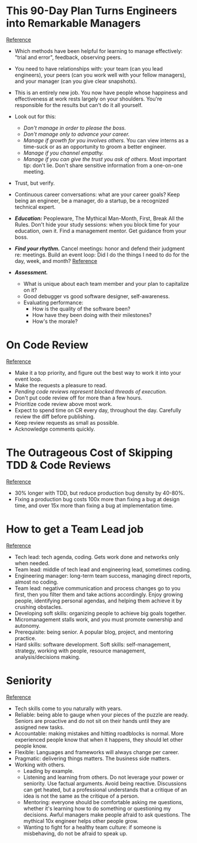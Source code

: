 # This 90-Day Plan Turns Engineers into Remarkable Managers
[Reference](http://firstround.com/review/this-90-day-plan-turns-engineers-into-remarkable-managers/)

- Which methods have been helpful for learning to manage effectively: "trial and error", feedback, observing peers.
- You need to have relationships with: your team (can you lead engineers), your peers (can you work well with your fellow managers), and your manager (can you give clear snapshots).
- This is an entirely new job. You now have people whose happiness and effectiveness at work rests largely on your shoulders. You're responsible for the results but can't do it all yourself.
- Look out for this:
  - *Don't manage in order to please the boss.*
  - *Don't manage only to advance your career.*
  - *Manage if growth for you involves others.* You can view interns as a time-suck or as an opportunity to groom a better engineer.
  - *Manage if you channel empathy.*
  - *Manage if you can give the trust you ask of others.* Most important tip: don't lie. Don't share sensitive information from a one-on-one meeting.
- Trust, but verify.
- Continuous career conversations: what are your career goals? Keep being an engineer, be a manager, do a startup, be a recognized technical expert.

- ***Education:*** Peopleware, The Mythical Man-Month, First, Break All the Rules. Don't hide your study sessions: when you block time for your education, own it. Find a management mentor. Get guidance from your boss.
- ***Find your rhythm.*** Cancel meetings: honor and defend their judgment re: meetings. Build an event loop: Did I do the things I need to do for the day, week, and month? [Reference](https://s3.amazonaws.com/marquee-test-akiaisur2rgicbmpehea/dgVXCQ87Ry2aeL7OKJyu_Screen%20Shot%202015-07-16%20at%2011.43.16%20AM.png)
- ***Assessment.***
  - What is unique about each team member and your plan to capitalize on it?
  - Good debugger vs good software designer, self-awareness.
  - Evaluating performance:
    - How is the quality of the software been?
    - How have they been doing with their milestones?
    - How's the morale?

# On Code Review
[Reference](https://medium.com/@9len/on-code-review-16ea85f7c585)

- Make it a top priority, and figure out the best way to work it into your event loop.
- Make the requests a pleasure to read.
- *Pending code reviews represent blocked threads of execution.*
- Don't put code review off for more than a few hours.
- Prioritize code review above most work.
- Expect to spend time on CR every day, throughout the day. Carefully review the diff before publishing.
- Keep review requests as small as possible.
- Acknowledge comments quickly.

# The Outrageous Cost of Skipping TDD & Code Reviews
[Reference](https://medium.com/javascript-scene/the-outrageous-cost-of-skipping-tdd-code-reviews-57887064c412)

- 30% longer with TDD, but reduce production bug density by 40-80%.
- Fixing a production bug costs 100x more than fixing a bug at design time, and over 15x more than fixing a bug at implementation time.

# How to get a Team Lead job
[Reference](https://hackernoon.com/how-to-get-a-team-lead-job-2c47d8fee618)

- Tech lead: tech agenda, coding. Gets work done and networks only when needed.
- Team lead: middle of tech lead and engineering lead, sometimes coding.
- Engineering manager: long-term team success, managing direct reports, almost no coding.
- Team lead: negative communication and process changes go to you first, then you filter them and take actions accordingly. Enjoy growing people, identifying personal agendas, and helping them achieve it by crushing obstacles.
- Developing soft skills: organizing people to achieve big goals together.
- Micromanagement stalls work, and you must promote ownership and autonomy.
- Prerequisite: being senior. A popular blog, project, and mentoring practice.
- Hard skills: software development. Soft skills: self-management, strategy, working with people, resource management, analysis/decisions making.

# Seniority
[Reference](http://merowing.info/2017/01/seniority/)

- Tech skills come to you naturally with years.
- Reliable: being able to gauge when your pieces of the puzzle are ready. Seniors are proactive and do not sit on their hands until they are assigned new tasks.
- Accountable: making mistakes and hitting roadblocks is normal. More experienced people know that when it happens, they should let other people know.
- Flexible: Languages and frameworks will always change per career.
- Pragmatic: delivering things matters. The business side matters.
- Working with others.
  - Leading by example.
  - Listening and learning from others. Do not leverage your power or seniority. Use factual arguments. Avoid being reactive. Discussions can get heated, but a professional understands that a critique of an idea is not the same as the critique of a person.
  - Mentoring: everyone should be comfortable asking me questions, whether it's learning how to do something or questioning my decisions. Awful managers make people afraid to ask questions. The mythical 10x engineer helps other people grow.
  - Wanting to fight for a healthy team culture: if someone is misbehaving, do not be afraid to speak up.
